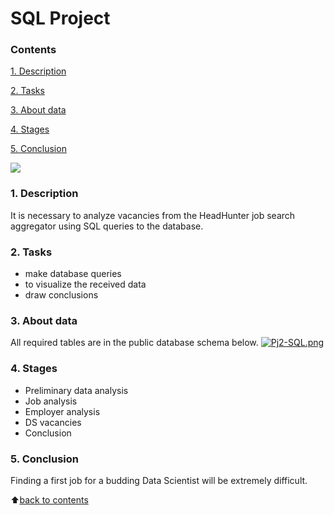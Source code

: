 # __SQL Project__


### __Contents__
[1. Description]()<br>

[2. Tasks]()<br>

[3. About data]()<br>

[4. Stages]()<br>

[5. Conclusion]()<br>


![](https://cdn.ucberkeleybootcamp.com/wp-content/uploads/sites/106/2020/03/SQL-Coding-Class-San-Francisco-1.jpeg)

### __1. Description__
It is necessary to analyze vacancies from the HeadHunter job search aggregator using SQL queries to the database.  

### __2. Tasks__
- make database queries
- to visualize the received data
- draw conclusions

### **3. About data**
All required tables are in the public database schema below.
[![Pj2-SQL.png](https://i.postimg.cc/YS74hGmk/Pj2-SQL.png)](https://postimg.cc/cvD1zJm5)

### **4. Stages**
- Preliminary data analysis
- Job analysis
- Employer analysis
- DS vacancies
- Conclusion

### **5. Conclusion**
Finding a first job for a budding Data Scientist will be extremely difficult.

:arrow_up:[back to contents]()